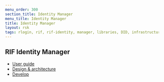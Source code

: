 ```yaml
---
menu_order: 300
section_title: Identity Manager
menu_title: Identity Manager
title: Identity Manager
layout: rsk
tags: rlogin, rif, rif-identity, manager, libraries, DID, infrastructure, mobile, protocols, mvp, design, rbtc, defi, decentralized, quick-start, guides, tutorial, networks, dapps, tools, rootstock, rsk, ethereum, smart-contracts, install, get-started, how-to, mainnet, testnet, contracts, wallets, web3, crypto
---
```


## RIF Identity Manager

- [User guide](user-guide)
- [Design & architecture](architecture)
- [Develop](develop)
